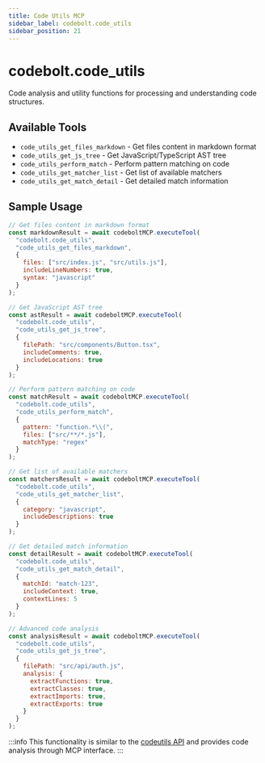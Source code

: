 ```yaml
---
title: Code Utils MCP
sidebar_label: codebolt.code_utils
sidebar_position: 21
---
```


# codebolt.code_utils

Code analysis and utility functions for processing and understanding code structures.

## Available Tools

- `code_utils_get_files_markdown` - Get files content in markdown format
- `code_utils_get_js_tree` - Get JavaScript/TypeScript AST tree
- `code_utils_perform_match` - Perform pattern matching on code
- `code_utils_get_matcher_list` - Get list of available matchers
- `code_utils_get_match_detail` - Get detailed match information

## Sample Usage

```javascript
// Get files content in markdown format
const markdownResult = await codeboltMCP.executeTool(
  "codebolt.code_utils",
  "code_utils_get_files_markdown",
  { 
    files: ["src/index.js", "src/utils.js"],
    includeLineNumbers: true,
    syntax: "javascript"
  }
);

// Get JavaScript AST tree
const astResult = await codeboltMCP.executeTool(
  "codebolt.code_utils",
  "code_utils_get_js_tree",
  { 
    filePath: "src/components/Button.tsx",
    includeComments: true,
    includeLocations: true
  }
);

// Perform pattern matching on code
const matchResult = await codeboltMCP.executeTool(
  "codebolt.code_utils",
  "code_utils_perform_match",
  { 
    pattern: "function.*\\(",
    files: ["src/**/*.js"],
    matchType: "regex"
  }
);

// Get list of available matchers
const matchersResult = await codeboltMCP.executeTool(
  "codebolt.code_utils",
  "code_utils_get_matcher_list",
  { 
    category: "javascript",
    includeDescriptions: true
  }
);

// Get detailed match information
const detailResult = await codeboltMCP.executeTool(
  "codebolt.code_utils",
  "code_utils_get_match_detail",
  { 
    matchId: "match-123",
    includeContext: true,
    contextLines: 5
  }
);

// Advanced code analysis
const analysisResult = await codeboltMCP.executeTool(
  "codebolt.code_utils",
  "code_utils_get_js_tree",
  { 
    filePath: "src/api/auth.js",
    analysis: {
      extractFunctions: true,
      extractClasses: true,
      extractImports: true,
      extractExports: true
    }
  }
);
```

:::info
This functionality is similar to the [codeutils API](/docs/api/apiaccess/codeutils) and provides code analysis through MCP interface.
::: 